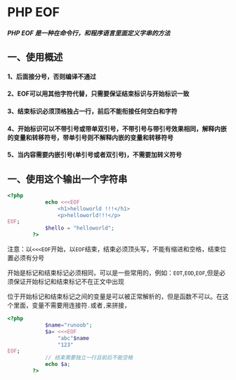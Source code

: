 # PHP EOF

##### PHP EOF 是一种在命令行，和程序语言里面定义字串的方法

## 一、使用概述

#### 1、后面接分号，否则编译不通过

#### 2、EOF可以用其他字符代替，只需要保证结束标识与开始标识一致

#### 3、结束标识必须顶格独占一行，前后不能衔接任何空白和字符

#### 4、开始标识可以不带引号或带单双引号，不带引号与带引号效果相同，解释内嵌的变量和转移符号，带单引号则不解释内嵌的变量和转移符号

#### 5、当内容需要内嵌引号(单引号或者双引号)，不需要加转义符号

## 一、使用这个输出一个字符串

```php
<?php
			echo <<<EOF
				<h1>helloworld !!!</h1>
				<p>helloworld!!!</p>
EOF;
			$hello = "helloworld";
		?>
```

注意：以`<<<EOF`开始，以`EOF`结束，结束必须顶头写，不能有缩进和空格，结束位置必须有分号

开始是标记和结束标记必须相同，可以是一些常用的，例如：`EOT`,`EOD`,`EOF`,但是必须保证开始标记和结束标记不在正文中出现

位于开始标记和结束标记之间的变量是可以被正常解析的，但是函数不可以。在这个里面，变量不需要用连接符`.`或者`,`来拼接，

```php
<?php
			$name="runoob";
			$a= <<<EOF
				"abc"$name
				"123"
EOF;
			// 结束需要独立一行且前后不能空格
			echo $a;
		?>
```

